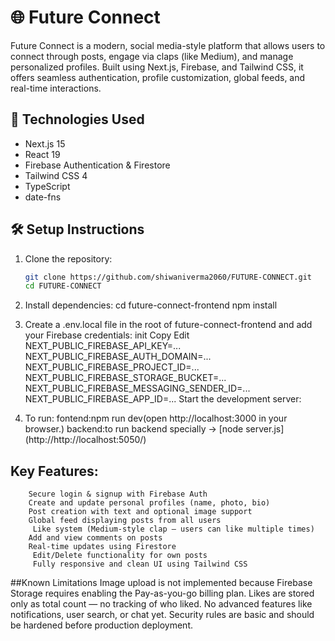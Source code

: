 # 🌐 Future Connect

Future Connect is a modern, social media-style platform that allows users to connect through posts, engage via claps (like Medium), and manage personalized profiles. Built using Next.js, Firebase, and Tailwind CSS, it offers seamless authentication, profile customization, global feeds, and real-time interactions.

## 🚀 Technologies Used

- Next.js 15
- React 19
- Firebase Authentication & Firestore
- Tailwind CSS 4
- TypeScript
- date-fns

## 🛠️ Setup Instructions

1. Clone the repository:
   ```bash
   git clone https://github.com/shiwaniverma2060/FUTURE-CONNECT.git
   cd FUTURE-CONNECT
2. Install dependencies:
     cd future-connect-frontend
     npm install

3. Create a .env.local file in the root of future-connect-frontend and add your Firebase credentials:
           init
            Copy
            Edit
            NEXT_PUBLIC_FIREBASE_API_KEY=...
           NEXT_PUBLIC_FIREBASE_AUTH_DOMAIN=...
            NEXT_PUBLIC_FIREBASE_PROJECT_ID=...
            NEXT_PUBLIC_FIREBASE_STORAGE_BUCKET=...
           NEXT_PUBLIC_FIREBASE_MESSAGING_SENDER_ID=...
            NEXT_PUBLIC_FIREBASE_APP_ID=...
            Start the development server:

4. To run:
      fontend:npm run dev(open http://localhost:3000 in your browser.)
      backend:to run backend specially -> [node server.js] (http://http://localhost:5050/)

## Key Features:
        Secure login & signup with Firebase Auth
        Create and update personal profiles (name, photo, bio)
        Post creation with text and optional image support
        Global feed displaying posts from all users
         Like system (Medium-style clap — users can like multiple times)
        Add and view comments on posts
        Real-time updates using Firestore
         Edit/Delete functionality for own posts
         Fully responsive and clean UI using Tailwind CSS
##Known Limitations
        Image upload is not implemented because Firebase Storage requires enabling the Pay-as-you-go billing plan.
        Likes are stored only as total count — no tracking of who liked.
        No advanced features like notifications, user search, or chat yet.
        Security rules are basic and should be hardened before production deployment.


